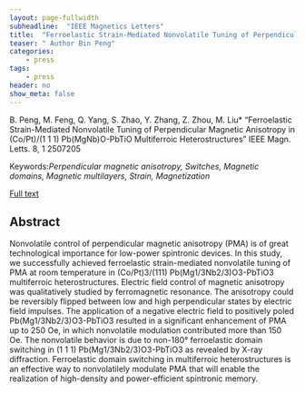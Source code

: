 ```yaml
---
layout: page-fullwidth
subheadline:  "IEEE Magnetics Letters"
title:  "Ferroelastic Strain-Mediated Nonvolatile Tuning of Perpendicular Magnetic Anisotropy in (Co/Pt)3 /(1 1 1) Pb(Mg1/3Nb2/3)O3-PbTiO3 Multiferroic Heterostructures"
teaser: " Author Bin Peng"
categories:
    - press
tags:
    - press
header: no
show_meta: false
---
```

<!--more-->
<!--<div class="row">-->
<div >
<p>
 B. Peng, M. Feng, Q. Yang, S. Zhao, Y. Zhang, Z. Zhou, M. Liu* “Ferroelastic Strain-Mediated Nonvolatile Tuning of Perpendicular Magnetic Anisotropy in (Co/Pt)/(1 1&nbsp;1) Pb(MgNb)O-PbTiO Multiferroic Heterostructures” IEEE Magn. Letts. 8, 1 2507205 </p>
 <p>Keywords:<em>Perpendicular magnetic anisotropy, Switches, Magnetic domains, Magnetic multilayers, Strain, Magnetization</em></p>
 <a href="http://ieeexplore.ieee.org/document/7962171/?reload=true">Full text</a>
</div>
<div style="display: inline-block;">
<h2>Abstract</h2>

<p>Nonvolatile control of perpendicular magnetic anisotropy (PMA) is of great technological importance for low-power spintronic devices. In this study, we successfully achieved ferroelastic strain-mediated nonvolatile tuning of PMA at room temperature in (Co/Pt)3/(111) Pb(Mg1/3Nb2/3)O3-PbTiO3 multiferroic heterostructures. Electric field control of magnetic anisotropy was qualitatively studied by ferromagnetic resonance. The anisotropy could be reversibly flipped between low and high perpendicular states by electric field impulses. The application of a negative electric field to positively poled Pb(Mg1/3Nb2/3)O3-PbTiO3 resulted in a significant enhancement of PMA up to 250 Oe, in which nonvolatile modulation contributed more than 150 Oe. The nonvolatile behavior is due to non-180° ferroelastic domain switching in (1 1 1) Pb(Mg1/3Nb2/3)O3-PbTiO3 as revealed by X-ray diffraction. Ferroelastic domain switching in multiferroic heterostructures is an effective way to nonvolatilely modulate PMA that will enable the realization of high-density and power-efficient spintronic memory.</p>

</div>
